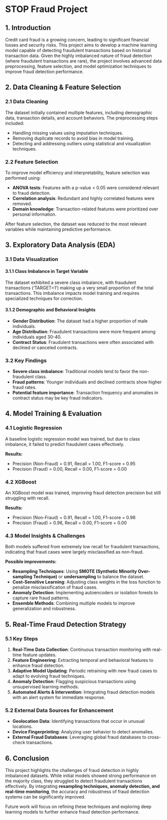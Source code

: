 # STOP Fraud Project

## 1. Introduction

Credit card fraud is a growing concern, leading to significant financial losses and security risks. This project aims to develop a machine learning model capable of detecting fraudulent transactions based on historical transaction data. Given the highly imbalanced nature of fraud detection (where fraudulent transactions are rare), the project involves advanced data preprocessing, feature selection, and model optimization techniques to improve fraud detection performance.

## 2. Data Cleaning & Feature Selection

### 2.1 Data Cleaning
The dataset initially contained multiple features, including demographic data, transaction details, and account behaviors. The preprocessing steps included:
- Handling missing values using imputation techniques.
- Removing duplicate records to avoid bias in model training.
- Detecting and addressing outliers using statistical and visualization techniques.

### 2.2 Feature Selection
To improve model efficiency and interpretability, feature selection was performed using:
- **ANOVA tests**: Features with a p-value < 0.05 were considered relevant to fraud detection.
- **Correlation analysis**: Redundant and highly correlated features were removed.
- **Domain knowledge**: Transaction-related features were prioritized over personal information.

After feature selection, the dataset was reduced to the most relevant variables while maintaining predictive performance.

## 3. Exploratory Data Analysis (EDA)

### 3.1 Data Visualization

#### 3.1.1 Class Imbalance in Target Variable
The dataset exhibited a severe class imbalance, with fraudulent transactions (‘TARGET=1’) making up a very small proportion of the total transactions. This imbalance impacts model training and requires specialized techniques for correction.

#### 3.1.2 Demographic and Behavioral Insights
- **Gender Distribution**: The dataset had a higher proportion of male individuals.
- **Age Distribution**: Fraudulent transactions were more frequent among individuals aged 30-40.
- **Contract Status**: Fraudulent transactions were often associated with declined or canceled contracts.

### 3.2 Key Findings
- **Severe class imbalance**: Traditional models tend to favor the non-fraudulent class.
- **Fraud patterns**: Younger individuals and declined contracts show higher fraud rates.
- **Potential feature importance**: Transaction frequency and anomalies in contract status may be key fraud indicators.

## 4. Model Training & Evaluation

### 4.1 Logistic Regression

A baseline logistic regression model was trained, but due to class imbalance, it failed to predict fraudulent cases effectively.

**Results:**
- Precision (Non-Fraud) = 0.91, Recall = 1.00, F1-score = 0.95
- Precision (Fraud) = 0.00, Recall = 0.00, F1-score = 0.00

### 4.2 XGBoost

An XGBoost model was trained, improving fraud detection precision but still struggling with recall.

**Results:**
- Precision (Non-Fraud) = 0.91, Recall = 1.00, F1-score = 0.96
- Precision (Fraud) = 0.96, Recall = 0.00, F1-score = 0.00

### 4.3 Model Insights & Challenges
Both models suffered from extremely low recall for fraudulent transactions, indicating that fraud cases were largely misclassified as non-fraud.

**Possible improvements:**
- **Resampling Techniques**: Using **SMOTE (Synthetic Minority Over-sampling Technique)** or **undersampling** to balance the dataset.
- **Cost-Sensitive Learning**: Adjusting class weights in the loss function to penalize misclassification of fraud cases.
- **Anomaly Detection**: Implementing autoencoders or isolation forests to capture rare fraud patterns.
- **Ensemble Methods**: Combining multiple models to improve generalization and robustness.

## 5. Real-Time Fraud Detection Strategy

### 5.1 Key Steps
1. **Real-Time Data Collection**: Continuous transaction monitoring with real-time feature updates.
2. **Feature Engineering**: Extracting temporal and behavioral features to enhance fraud detection.
3. **Adaptive Model Updating**: Periodic retraining with new fraud cases to adapt to evolving fraud techniques.
4. **Anomaly Detection**: Flagging suspicious transactions using unsupervised learning methods.
5. **Automated Alerts & Intervention**: Integrating fraud detection models with an alert system for immediate response.

### 5.2 External Data Sources for Enhancement
- **Geolocation Data**: Identifying transactions that occur in unusual locations.
- **Device Fingerprinting**: Analyzing user behavior to detect anomalies.
- **External Fraud Databases**: Leveraging global fraud databases to cross-check transactions.

## 6. Conclusion

This project highlights the challenges of fraud detection in highly imbalanced datasets. While initial models showed strong performance on the majority class, they struggled to detect fraudulent transactions effectively. By integrating **resampling techniques, anomaly detection, and real-time monitoring**, the accuracy and robustness of fraud detection systems can be significantly improved.

Future work will focus on refining these techniques and exploring deep learning models to further enhance fraud detection performance.

